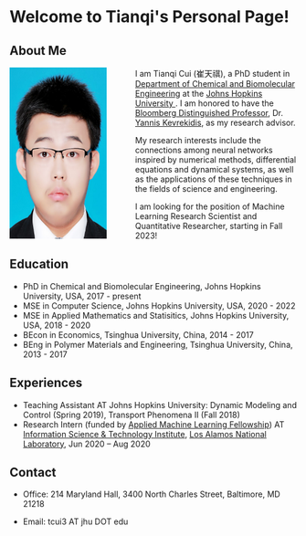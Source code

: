 

# Welcome to Tianqi's Personal Page!

## About Me

<img align="left" src="TianqiCui.jpg" width="170" height="300" style="float:left; padding-right:50px">

I am Tianqi Cui (崔天祺), a PhD student in [Department of Chemical and Biomolecular Engineering](https://engineering.jhu.edu/chembe/) at the [Johns Hopkins University ](https://www.jhu.edu/). I am honored to have the [Bloomberg Distinguished Professor](https://research.jhu.edu/bloomberg-distinguished-professorships/), Dr. [Yannis Kevrekidis](https://engineering.jhu.edu/faculty/ioannis-kevrekidis/), as my research advisor. 

My research interests include the connections among neural networks inspired by numerical methods, differential equations and dynamical systems, as well as the applications of these techniques in the fields of science and engineering.

I am looking for the position of Machine Learning Research Scientist and Quantitative Researcher, starting in Fall 2023!

## Education

- PhD in Chemical and Biomolecular Engineering, Johns Hopkins University, USA, 2017 - present
- MSE in Computer Science, Johns Hopkins University, USA, 2020 - 2022
- MSE in Applied Mathematics and Statisitics, Johns Hopkins University, USA, 2018 - 2020
- BEcon in Economics, Tsinghua University, China, 2014 - 2017
- BEng in Polymer Materials and Engineering, Tsinghua University, China, 2013 - 2017

## Experiences

- Teaching Assistant AT Johns Hopkins University: Dynamic Modeling and Control (Spring 2019), Transport Phenomena II (Fall 2018)
- Research Intern (funded by [Applied Machine Learning Fellowship](https://www.lanl.gov/projects/national-security-education-center/information-science-technology/summer-schools/applied-machine-learning/index.php)) AT [Information Science & Technology Institute](https://www.lanl.gov/projects/national-security-education-center/information-science-technology/index.php), [Los Alamos National Laboratory](https://www.lanl.gov), Jun 2020 – Aug 2020

## Contact
- Office: 214 Maryland Hall, 3400 North Charles Street, Baltimore, MD 21218

- Email: tcui3 AT jhu DOT edu

<!-- 1. Numbered
2. List

**Bold** and _Italic_ and `Code` text

and !
``` -->


